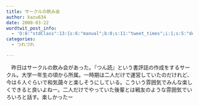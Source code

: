 ```yaml
---
title: サークルの飲み会
author: kazu634
date: 2008-03-22
wordtwit_post_info:
  - 'O:8:"stdClass":13:{s:6:"manual";b:0;s:11:"tweet_times";i:1;s:5:"delay";i:0;s:7:"enabled";i:1;s:10:"separation";s:2:"60";s:7:"version";s:3:"3.7";s:14:"tweet_template";b:0;s:6:"status";i:2;s:6:"result";a:0:{}s:13:"tweet_counter";i:2;s:13:"tweet_log_ids";a:1:{i:0;i:3859;}s:9:"hash_tags";a:0:{}s:8:"accounts";a:1:{i:0;s:7:"kazu634";}}'
categories:
  - つれづれ

---
```

<div class="section">
<p>
    　昨日はサークルの飲み会があった。『つん読』という書評誌の作成をするサークル。大学一年生の頃から所属。一時期は二人だけで運営していたのだけれど、今は６人ぐらいで和気藹々と楽しそうにしている。こういう雰囲気でみんな楽しくできると良いよねー。二人だけでやっていた後輩とは戦友のような雰囲気でいろいろと話す。楽しかったー
</p>
</div>
